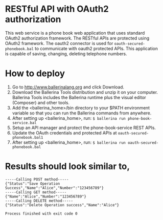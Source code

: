# RESTful API with OAuth2 authorization
This web service is a phone book web application that uses standard OAuth2 authorization framework. The RESTful APIs 
are protected using OAuth2 framework. The oauth2 connector is used for `oauth-secured-phonebook.bal` to communicate 
with oauth2 protected APIs. This application is capable of saving, changing, deleting telephone numbers.

# How to deploy
1) Go to http://www.ballerinalang.org and click Download.
2) Download the Ballerina Tools distribution and unzip it on your computer. Ballerina Tools includes the Ballerina runtime plus
the visual editor (Composer) and other tools.
3) Add the <ballerina_home>/bin directory to your $PATH environment variable so that you can run the Ballerina commands from anywhere.
4) After setting up <ballerina_home>, run: `$ ballerina run phone-book-service.bal`
5) Setup an API manager and protect the phone-book-service REST APIs.
6) Update the OAuth credentials and protected APIs at `oauth-secured-phonebook.bal1`
7) After setting up <ballerina_home>, run: `$ ballerina run oauth-secured-phonebook.bal`

# Results should look similar to, 
```$xslt
-----Calling POST method-----
{"Status":"Save Operation Success","Name":"Alice","Number":"123456789"}
-----Calling GET method-----
{"Name":"Alice","Number":"123456789"}
-----Calling DELETE method-----
{"Status":"Delete Operation success","Name":"Alice"}

Process finished with exit code 0
```